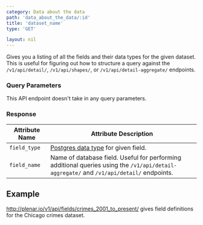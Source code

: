```yaml
---
category: Data about the data
path: 'data_about_the_data/:id'
title: 'dataset_name'
type: 'GET'

layout: nil
---
```


Gives you a listing of all the fields and their data types for the given dataset. This is useful for figuring out how to structure a query against the `/v1/api/detail/`, `/v1/api/shapes/`, or `/v1/api/detail-aggregate/` endpoints.

### Query Parameters

This API endpoint doesn\'t take in any query parameters.

### Response

| Attribute Name | Attribute Description                                                                                                              |
|----------------|------------------------------------------------------------------------------------------------------------------------------------|
| `field_type`     | [Postgres data type](https://www.postgresql.org/docs/9.3/static/datatype.html) for given field.                                                                                                |
| `field_name`     | Name of database field. Useful for performing additional queries using the `/v1/api/detail-aggregate/` and `/v1/api/detail/` endpoints. |


## Example

http://plenar.io/v1/api/fields/crimes_2001_to_present/ gives field definitions for the Chicago crimes dataset.

